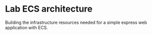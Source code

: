 # Lab ECS architecture
Building the infrastructure resources needed for a simple express web application with ECS.